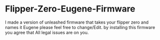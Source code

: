 # Flipper-Zero-Eugene-Firmware
I made a version of unleashed firmware that takes your flipper zero and names it Eugene please feel free to change/Edit.
by installing this firmware you agree that All legal issues are on you.
